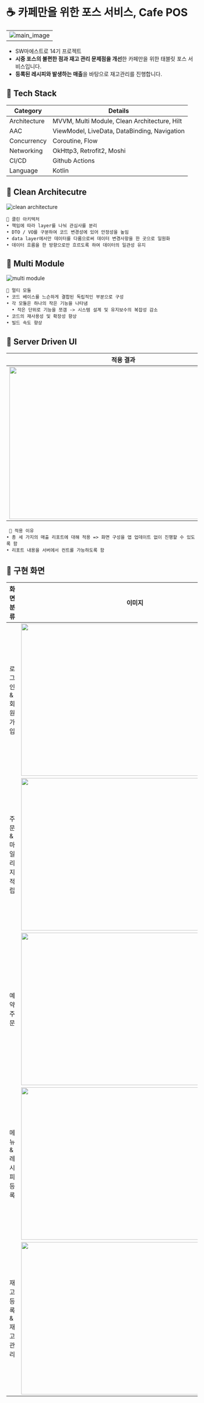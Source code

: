 # ☕️ 카페만을 위한 포스 서비스, Cafe POS
|  |
| -- |
|![main_image](https://github.com/AII-the-time/POS_Android/assets/64644738/c1e655c9-de58-41cb-8d1b-b9a5dafc32f7)|
- SW마에스트로 14기 프로젝트
- <b>시중 포스의 불편한 점과 재고 관리 문제점을 개선</b>한 카페만을 위한 태블릿 포스 서비스입니다.
- <b>등록된 레시피와 발생하는 매출</b>을 바탕으로 재고관리를 진행합니다.

 ## 🔗 Tech Stack

| Category            | Details                                      |
| ------------------- | -------------------------------------------- |
| Architecture        | MVVM, Multi Module, Clean Architecture, Hilt |
| AAC                 | ViewModel, LiveData, DataBinding, Navigation |
| Concurrency         | Coroutine, Flow                              |
| Networking          | OkHttp3, Retrofit2, Moshi                    |
| CI/CD               | Github Actions                               |
| Language            | Kotlin                                       |

## 🔗 Clean Architecutre

![clean architecture](https://github.com/AII-the-time/POS_Android/assets/64644738/1d0dfbfd-6bf7-424a-aa5d-5aeb6d05b62d)
    
    🔗 클린 아키텍처
    • 책임에 따라 layer를 나눠 관심사를 분리
    • DTO / VO를 구분하여 코드 변경성에 있어 안정성을 높임
    • data layer에서만 데이터를 다룸으로써 데이터 변경사항을 한 곳으로 일원화
    • 데이터 흐름을 한 방향으로만 흐르도록 하여 데이터의 일관성 유지
    
## 🔗 Multi Module

![multi module](https://github.com/AII-the-time/POS_Android/assets/64644738/dd8fa08e-0d0c-4b1d-be7e-6a106a232df7)

    🔗 멀티 모듈
    • 코드 베이스를 느슨하게 결합된 독립적인 부분으로 구성
    • 각 모듈은 하나의 작은 기능을 나타냄
      • 작은 단위로 기능을 쪼갬 -> 시스템 설계 및 유지보수의 복잡성 감소
    • 코드의 재사용성 및 확장성 향상
    • 빌드 속도 향상

 ## 🔗 Server Driven UI

| 적용 결과                        | [Json 형태](https://separated-stick-863.notion.site/ServerDriven-UI-Json-cf513b967af7429893dc301cf9414ec6?pvs=4)  |
| ----------------------------- |----------|
| <img src="https://github.com/AII-the-time/POS_Android/assets/64644738/97b8c2c9-2762-4c02-92ce-79f0ffbd559d" width="600" height="400"/>|<img src="https://github.com/AII-the-time/POS_Android/assets/64644738/f8715d73-10e0-4557-9475-b6e277051fef" width="300" height="350"/>|

     🔗 적용 이유
    • 총 세 가지의 매출 리포트에 대해 적용 => 화면 구성을 앱 업데이트 없이 진행할 수 있도록 함
    • 리포트 내용을 서버에서 컨트롤 가능하도록 함

## 🔗 구현 화면

| 화면 분류          | 이미지                                                       |
| ----------------- | ------------------------------------------------------------ |
| 로그인 & 회원가입    | <img src="https://github.com/AII-the-time/POS_Android/assets/64644738/b167cf39-2e57-402a-8ea1-0c3b0c8ea729" width="600" height="400"/> |
| 주문 & 마일리지 적립 | <img src="https://github.com/AII-the-time/POS_Android/assets/64644738/36287d7b-dab1-481d-a276-e62296640155" width="600" height="400"/> |
| 예약 주문          | <img src="https://github.com/AII-the-time/POS_Android/assets/64644738/b5c62297-d3ed-46c2-bc0e-680b9a17531c" width="600" height="400"/> |
| 메뉴 & 레시피 등록   | <img src="https://github.com/AII-the-time/POS_Android/assets/64644738/4f9f19e5-6a8b-4051-a0d7-9bbf56122092" width="600" height="400"/> |
| 재고 등록 & 재고 관리 | <img src="https://github.com/AII-the-time/POS_Android/assets/64644738/c1f20f44-83aa-4fa1-a034-5d8d033d6558" width="600" height="400"/> |
